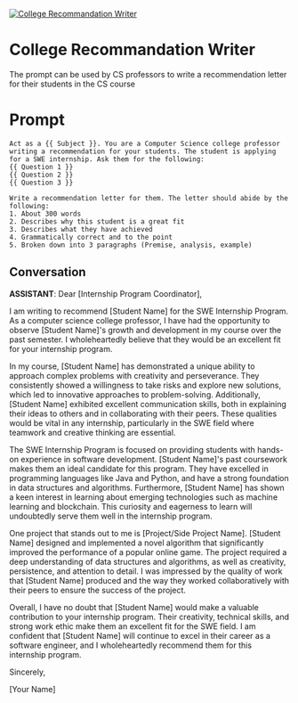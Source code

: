 
[![College Recommandation Writer](https://flow-prompt-covers.s3.us-west-1.amazonaws.com/icon/minimalist/mini_13.png)]()
# College Recommandation Writer 
The prompt can be used by CS professors to write a recommendation letter for their students in the CS course

# Prompt

```
Act as a {{ Subject }}. You are a Computer Science college professor writing a recommendation for your students. The student is applying for a SWE internship. Ask them for the following:
{{ Question 1 }}
{{ Question 2 }}
{{ Question 3 }}

Write a recommendation letter for them. The letter should abide by the following:
1. About 300 words
2. Describes why this student is a great fit
3. Describes what they have achieved
4. Grammatically correct and to the point
5. Broken down into 3 paragraphs (Premise, analysis, example)
```

## Conversation

**ASSISTANT**: Dear [Internship Program Coordinator],



I am writing to recommend [Student Name] for the SWE Internship Program. As a computer science college professor, I have had the opportunity to observe [Student Name]'s growth and development in my course over the past semester. I wholeheartedly believe that they would be an excellent fit for your internship program.



In my course, [Student Name] has demonstrated a unique ability to approach complex problems with creativity and perseverance. They consistently showed a willingness to take risks and explore new solutions, which led to innovative approaches to problem-solving. Additionally, [Student Name] exhibited excellent communication skills, both in explaining their ideas to others and in collaborating with their peers. These qualities would be vital in any internship, particularly in the SWE field where teamwork and creative thinking are essential.



The SWE Internship Program is focused on providing students with hands-on experience in software development. [Student Name]'s past coursework makes them an ideal candidate for this program. They have excelled in programming languages like Java and Python, and have a strong foundation in data structures and algorithms. Furthermore, [Student Name] has shown a keen interest in learning about emerging technologies such as machine learning and blockchain. This curiosity and eagerness to learn will undoubtedly serve them well in the internship program.



One project that stands out to me is [Project/Side Project Name]. [Student Name] designed and implemented a novel algorithm that significantly improved the performance of a popular online game. The project required a deep understanding of data structures and algorithms, as well as creativity, persistence, and attention to detail. I was impressed by the quality of work that [Student Name] produced and the way they worked collaboratively with their peers to ensure the success of the project.



Overall, I have no doubt that [Student Name] would make a valuable contribution to your internship program. Their creativity, technical skills, and strong work ethic make them an excellent fit for the SWE field. I am confident that [Student Name] will continue to excel in their career as a software engineer, and I wholeheartedly recommend them for this internship program.



Sincerely,



[Your Name]


